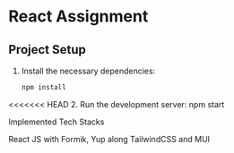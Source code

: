 # React Assignment

## Project Setup

1. Install the necessary dependencies:
   ```bash
   npm install

<<<<<<< HEAD
2. Run the development server:
   npm start

Implemented Tech Stacks 

React JS with Formik, Yup along TailwindCSS and MUI